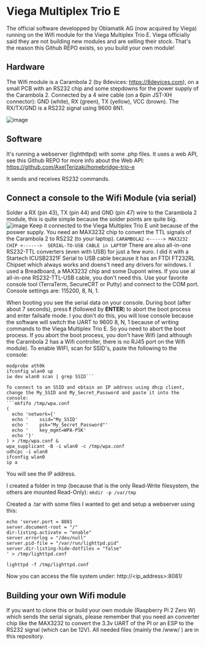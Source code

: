 # Viega Multiplex Trio E
The official software developped by Oblamatik AG (now acquired by Viega) running on the Wifi module for the Viega Multiplex Trio E.
Viega officially said they are not building new modules and are selling their stock. That's the reason this Github REPO exists, so you build your own module!


## Hardware
The Wifi module is a Carambola 2 (by 8devices: https://8devices.com), on a small PCB with an RS232 chip and some stepdowns for the power supply of the Carambola 2.
Connected by a 4 wire cable (on a 6pin JST-XH connector): GND (white), RX (green), TX (yellow), VCC (brown).
The RX/TX/GND is a RS232 signal using 9600 8N1.

![image](https://github.com/user-attachments/assets/05680862-cc1d-48a4-8b3e-6fdac5fcb3ce)


## Software
It's running a webserver (lighthttpd) with some .php files. It uses a web API, see this Github REPO for more info about the Web API: https://github.com/AxelTerizaki/homebridge-trio-e

It sends and receives RS232 commands.

## Connect a console to the Wifi Module (via serial)
Solder a RX (pin 43), TX (pin 44) and GND (pin 47) wire to the Carambola 2 module, this is quite simple because the solder points are quite big.
![image](https://github.com/user-attachments/assets/b6444457-95e1-4051-a275-cfd323a621c6)
Keep it connected to the Viega Multiplex Trio E unit because of the poswer supply.
You need an MAX3232 chip to convert the TTL signals of the Carambola 2 to RS232 (to your laptop).
```CARAMBOLA2 <-----> MAX3232 CHIP <------>  SERIAL-TO-USB CABLE in LAPTOP```
There are also all-in-one RS232-TTL converters (even with USB) for just a few euro.
I did it with a Startech ICUSB2321F Serial to USB cable because it has an FTDI FT232RL Chipset which always works and doens't need any drivers for windows. I used a Breadboard, a MAX3232 chip and some Dupont wires. If you use al all-in-one RS232-TTL-USB cable, you don't need this.
Use your favorite console tool (TerraTerm, SecureCRT or Putty) and connect to the COM port. Console settings are: 115200, 8, N, 1.

When booting you see the serial data on your console. During boot (after about 7 seconds), press **f** (followed by **ENTER**) to abort the boot process and enter failsafe mode. I you don't do this, you will lose console because the software will switch the UART to 9600 8, N, 1 because of writing commands to the Viega Multiplex Trio E. So you need to abort the boot process.
If you abort the boot process, you don't have Wifi (and although the Carambola 2 has a Wifi controller, there is no RJ45 port on the Wifi module).
To enable WIFI, scan for SSID's, paste the following to the console:

```ls /lib/modules/$(uname -r)/ | grep ath
modprobe ath9k
ifconfig wlan0 up
iw dev wlan0 scan | grep SSID```

To connect to an SSID and obtain an IP address using dhcp client, change the My_SSID and My_Secret_Password and paste it into the console:
```mkfifo /tmp/wpa.conf
(
  echo 'network={'
  echo '    ssid="My_SSID'
  echo '    psk="My_Secret_Password"'
  echo '    key_mgmt=WPA-PSK'
  echo '}'
) > /tmp/wpa.conf &
wpa_supplicant -B -i wlan0 -c /tmp/wpa.conf
udhcpc -i wlan0
ifconfig wlan0
ip a
```
You will see the IP address.

I created a folder in tmp (because that is the only Read-Write filesystem, the others are mounted Read-Only):
```mkdir -p /var/tmp```

Created a .tar with some files I wanted to get and setup a webserver using this:
```
echo 'server.port = 8081
server.document-root = "/"
dir-listing.activate = "enable"
server.errorlog = "/dev/null"
server.pid-file = "/var/run/lighttpd.pid"
server.dir-listing-hide-dotfiles = "false"
' > /tmp/lighttpd.conf

lighttpd -f /tmp/lighttpd.conf
```

Now you can access the file system under: http://<ip_address>:8081/


## Building your own Wifi module
If you want to clone this or build your own module (Raspberry Pi 2 Zero W) which sends the serial signals, please remember that you need an converter chip like the MAX3232 to convert the 3.3v UART of the PI or an ESP to the RS232 signal (which can be 12V).
All needed files (mainly the /www/ ) are in this repository.
